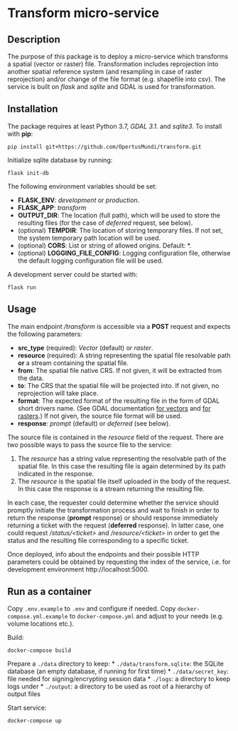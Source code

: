 # Transform micro-service

## Description
The purpose of this package is to deploy a micro-service which transforms a spatial (vector or raster) file. Transformation includes reprojection into another spatial reference system (and resampling in case of raster reprojection) and/or change of the file format (e.g. shapefile into csv). The service is built on *flask* and *sqlite* and GDAL is used for transformation.

## Installation
The package requires at least Python 3.7, *GDAL 3.1.* and *sqlite3*. To install with **pip**:
```
pip install git+https://github.com/OpertusMundi/transform.git
```
Initialize sqlite database by running:
```
flask init-db
```
The following environment variables should be set:
- **FLASK_ENV**: *development* or *production*.
- **FLASK_APP**: *transform*
- **OUTPUT_DIR**: The location (full path), which will be used to store the resulting files (for the case of *deferred* request, see below).
- (optional) **TEMPDIR**: The location of storing temporary files. If not set, the system temporary path location will be used.
- (optional) **CORS**: List or string of allowed origins. Default: \*.
- (optional) **LOGGING_FILE_CONFIG**: Logging configuration file, otherwise the default logging configuration file will be used.

A development server could be started with:
```
flask run
```
## Usage
The main endpoint */transform* is accessible via a **POST** request and expects the following parameters:
- **src_type** (required): *Vector* (default) or *raster*.
- **resource** (required): A string representing the spatial file resolvable path **or** a stream containing the spatial file.
- **from**: The spatial file native CRS. If not given, it will be extracted from the data.
- **to**: The CRS that the spatial file will be projected into. If not given, no reprojection will take place.
- **format**: The expected format of the resulting file in the form of GDAL short drivers name. (See GDAL documentation [for vectors](https://gdal.org/drivers/vector/index.html) and [for rasters](https://gdal.org/drivers/raster/index.html).) If not given, the source file format will be used.
- **response**: *prompt* (default) or *deferred* (see below).

The source file is contained in the *resource* field of the request. There are two possible ways to pass the source file to the service:
1. The *resource* has a string value representing the resolvable path of the spatial file. In this case the resulting file is again determined by its path indicated in the response.
2. The *resource* is the spatial file itself uploaded in the body of the request. In this case the response is a stream returning the resulting file.

In each case, the requester could determine whether the service should promptly initiate the transformation process and wait to finish in order to return the response (**prompt** response) or should response immediately returning a ticket with the request (**deferred** response). In latter case, one could request */status/\<ticket\>* and */resource/\<ticket\>* in order to get the status and the resulting file corresponding to a specific ticket.

Once deployed, info about the endpoints and their possible HTTP parameters could be obtained by requesting the index of the service, i.e. for development environment http://localhost:5000.

## Run as a container

Copy `.env.example` to `.env` and configure if needed. 
Copy `docker-compose.yml.example` to `docker-compose.yml` and adjust to your needs (e.g. volume locations etc.).

Build:

    docker-compose build

Prepare a `./data` directory to keep:
    * `./data/transform.sqlite`:  the SQLite database (an empty database, if running for first time)
    * `./data/secret_key`: file needed for signing/encrypting session data
    * `./logs`: a directory to keep logs under
    * `./output`: a directory to be used as root of a hierarchy of output files

Start service:
    
    docker-compose up



